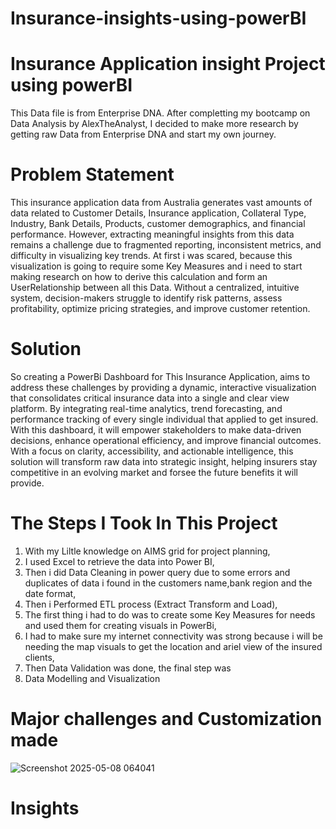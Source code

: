 # Insurance-insights-using-powerBI
# Insurance Application insight Project using powerBI
This Data file is from Enterprise DNA. After completting my bootcamp on Data Analysis by AlexTheAnalyst, I decided to make more research by getting raw Data from Enterprise DNA and start my own journey.
# Problem Statement
This insurance application data from Australia generates vast amounts of data related to Customer Details, Insurance application, Collateral Type, Industry, Bank Details, Products, customer demographics, and financial performance. However, extracting meaningful insights from this data remains a challenge due to fragmented reporting, inconsistent metrics, and difficulty in visualizing key trends. At first i was scared, because this visualization is going to require some Key Measures and i need to start making research on how to derive this calculation and form an UserRelationship between all this Data. Without a centralized, intuitive system, decision-makers struggle to identify risk patterns, assess profitability, optimize pricing strategies, and improve customer retention.
# Solution
So creating a PowerBi Dashboard for This Insurance Application, aims to address these challenges by providing a dynamic, interactive visualization that consolidates critical insurance data into a single and clear view platform. By integrating real-time analytics, trend forecasting, and performance tracking of every single individual that applied to get insured. With this dashboard, it will empower stakeholders to make data-driven decisions, enhance operational efficiency, and improve financial outcomes. With a focus on clarity, accessibility, and actionable intelligence, this solution will transform raw data into strategic insight, helping insurers stay competitive in an evolving market and forsee the future benefits it will provide.
# The Steps I Took In This Project
1. With my Liltle knowledge on AIMS grid for project planning,
2. I used Excel to retrieve the data into Power BI,
3. Then i did Data Cleaning in power query due to some errors and duplicates of data i found in the customers name,bank region and the date format,
4. Then i Performed ETL process (Extract Transform and Load),
5. The first thing i had to do was to create some Key Measures for needs and used them for creating visuals in PowerBi,
6. I had to make sure my internet connectivity was strong because i will be needing the map visuals to get the location and ariel view of the insured clients,
7. Then Data Validation was done, the final step was
8. Data Modelling and Visualization
# Major challenges and Customization made
![Screenshot 2025-05-08 064041](https://github.com/user-attachments/assets/7b68fac0-6875-440f-bd42-c9bc8e248068)

# Insights


